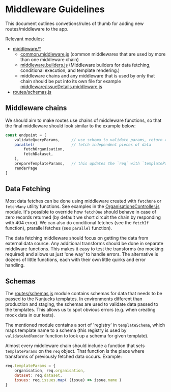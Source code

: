 # Middleware Guidelines

This document outlines convetions/rules of thumb for adding new routes/middleware to the app.

Relevant modules:
- [middleware/*](../src/middleware)
  - [common.middleware.js](../src/middleware/common.middleware.js) (common middlewares that are used by more than one middleware chain)
  - [middleware.builders.js](../src/middleware/middleware.builders.js) (Middleware builders for data fetching, conditional execution, and template rendering.)
  - middleware chains and any middleware that is used by only that chain should be put into its own file for example [middleware/issueDetails.middleware.js](../src/middleware/issueDetails.middleware.js)
- [routes/schemas.js](../src/routes/schemas.js)


## Middleware chains

We should aim to make routes use chains of middleware functions, so that the final middleware should look similar to the example below:

```javascript
const endpoint = [
    validateQueryParams,     // use schema to validate params, return 400 if invalid
    parallel(                // fetch independent pieces of data
        fetchOrganisation,
        fetchDataset,
    ),
    prepareTemplateParams,   // this updates the `req` with `templateParams
    renderPage
]
```

## Data Fetching

Most data fetches can be done using middleware created with `fetchOne` or `fetchMany` utility functions. See examples in the [OrganisationsController.js](../src/controllers/OrganisationsController.js) module. It's possible to override how `fetchOne` should behave in case of zero records returned (by default we short circuit the chain by responding with 404 error). We can also do conditional fetches (see the `fetchIf` function), prarallel fetches (see `parallel` function).

The data fetching middleware should focus on getting the data from external data source. Any additional transforms should be done in separate middlware functions. This makes it easy to test the transforms (no mocking required) and allows us just 'one way' to handle errors. The alternative is dozens of little functions, each with their own little quirks and error handling.

## Schemas

The [routes/schemas.js](../src/routes/schemas.js) module contains schemas for data that needs to be passed to the Nunjucks templates. In environments different than production and staging, 
the schemas are used to validate data passed to the templates. This allows us to spot 
obvious errors (e.g. when creating mock data in our tests).

The mentioned module contains a sort of 'registry' in `templateSchema`, which maps template name to a schema (this registry is used by `validateAndRender` function to look up a schema for given template).

Almost every middleware chain should include a function that sets `templateParams` on the `req` object. That function is the place where transforms of previously fetched data occurs. Example:

```javascript
req.templateParams = {
    organisation, req.organisation,
    dataset: req.dataset,
    issues: req.issues.map( (issue) => issue.name )
}
```
